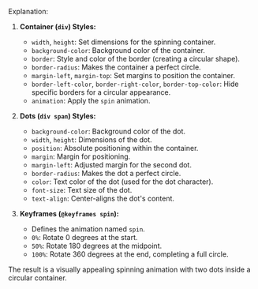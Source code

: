 
Explanation:

1. **Container (`div`) Styles:**
   - `width`, `height`: Set dimensions for the spinning container.
   - `background-color`: Background color of the container.
   - `border`: Style and color of the border (creating a circular shape).
   - `border-radius`: Makes the container a perfect circle.
   - `margin-left`, `margin-top`: Set margins to position the container.
   - `border-left-color`, `border-right-color`, `border-top-color`: Hide specific borders for a circular appearance.
   - `animation`: Apply the `spin` animation.

2. **Dots (`div span`) Styles:**
   - `background-color`: Background color of the dot.
   - `width`, `height`: Dimensions of the dot.
   - `position`: Absolute positioning within the container.
   - `margin`: Margin for positioning.
   - `margin-left`: Adjusted margin for the second dot.
   - `border-radius`: Makes the dot a perfect circle.
   - `color`: Text color of the dot (used for the dot character).
   - `font-size`: Text size of the dot.
   - `text-align`: Center-aligns the dot's content.

3. **Keyframes (`@keyframes spin`):**
   - Defines the animation named `spin`.
   - `0%`: Rotate 0 degrees at the start.
   - `50%`: Rotate 180 degrees at the midpoint.
   - `100%`: Rotate 360 degrees at the end, completing a full circle.

The result is a visually appealing spinning animation with two dots inside a circular container.
